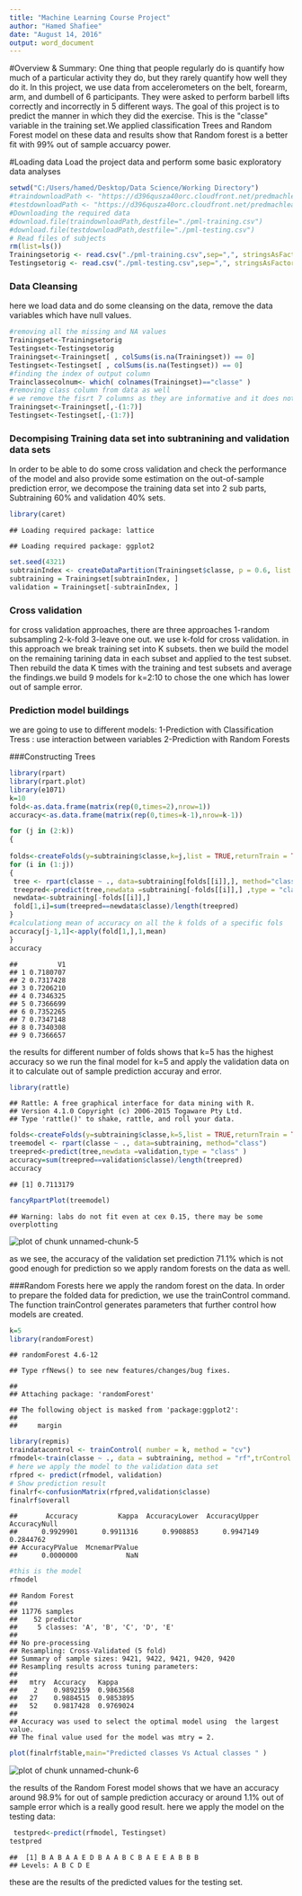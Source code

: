 ```yaml
---
title: "Machine Learning Course Project"
author: "Hamed Shafiee"
date: "August 14, 2016"
output: word_document
---
```

#Overview & Summary: 
One thing that people regularly do is quantify how much of a particular activity they do, but they rarely quantify how well they do it. In this project, we use data from accelerometers on the belt, forearm, arm, and dumbell of 6 participants. They were asked to perform barbell lifts correctly and incorrectly in 5 different ways. The goal of this project is to predict the manner in which they did the exercise. This is the "classe" variable in the training set.We applied classification Trees and Random Forest model on these data and results show that Random forest is a better fit with 99% out of sample accuarcy power.

#Loading data
Load the project data and perform some basic exploratory data analyses

```r
setwd("C:/Users/hamed/Desktop/Data Science/Working Directory")
#traindownloadPath <- "https://d396qusza40orc.cloudfront.net/predmachlearn/pml-training.csv"
#testdownloadPath <- "https://d396qusza40orc.cloudfront.net/predmachlearn/pml-testing.csv"
#Downloading the required data
#download.file(traindownloadPath,destfile="./pml-training.csv")
#download.file(testdownloadPath,destfile="./pml-testing.csv")
# Read files of subjects
rm(list=ls())
Trainingsetorig <- read.csv("./pml-training.csv",sep=",", stringsAsFactors=FALSE,na.strings = c("NA", ""))
Testingsetorig <- read.csv("./pml-testing.csv",sep=",", stringsAsFactors=FALSE, na.strings = c("NA", ""))
```

### Data Cleansing
here we load data and do some cleansing on the data, remove the data variables which have null values.


```r
#removing all the missing and NA values
Trainingset<-Trainingsetorig
Testingset<-Testingsetorig
Trainingset<-Trainingset[ , colSums(is.na(Trainingset)) == 0]
Testingset<-Testingset[ , colSums(is.na(Testingset)) == 0]
#finding the index of output column
Trainclassecolnum<- which( colnames(Trainingset)=="classe" )
#removing class column from data as well
# we remove the fisrt 7 columns as they are informative and it does not seem they have information required for predictions
Trainingset<-Trainingset[,-(1:7)]
Testingset<-Testingset[,-(1:7)]
```

### Decompising Training data set into subtranining and validation data sets 
In order to be able to do some cross validation and check the performance of the model and also provide some estimation on the out-of-sample prediction error, we decompose the training data set into 2 sub parts, Subtraining 60% and validation 40% sets.


```r
library(caret)
```

```
## Loading required package: lattice
```

```
## Loading required package: ggplot2
```

```r
set.seed(4321) 
subtrainIndex <- createDataPartition(Trainingset$classe, p = 0.6, list = FALSE)
subtraining = Trainingset[subtrainIndex, ]
validation = Trainingset[-subtrainIndex, ]
```

### Cross validation 
for cross validation approaches, there are three approaches 1-random subsampling 2-k-fold 3-leave one out. we use k-fold for cross validation. in this approach we break training set into K subsets. then we build the model on the remaining tarining data in each subset and applied to the test subset. Then rebuild the data K times with the training and test subsets and average the findings.we build 9 models for k=2:10 to chose the one which has lower out of sample error.

### Prediction model buildings
we are going to use to different models: 
1-Prediction with Classification Tress : use interaction between variables 
2-Prediction with Random Forests

###Constructing Trees

```r
library(rpart)
library(rpart.plot)
library(e1071)
k=10
fold<-as.data.frame(matrix(rep(0,times=2),nrow=1))
accuracy<-as.data.frame(matrix(rep(0,times=k-1),nrow=k-1))

for (j in (2:k))
{
    
folds<-createFolds(y=subtraining$classe,k=j,list = TRUE,returnTrain = TRUE)
for (i in (1:j))
{
 tree <- rpart(classe ~ ., data=subtraining[folds[[i]],], method="class")
 treepred<-predict(tree,newdata =subtraining[-folds[[i]],] ,type = "class") 
 newdata<-subtraining[-folds[[i]],]
 fold[1,i]=sum(treepred==newdata$classe)/length(treepred)
}
#calculationg mean of accuracy on all the k folds of a specific fols
accuracy[j-1,1]<-apply(fold[1,],1,mean)
}
accuracy
```

```
##          V1
## 1 0.7180707
## 2 0.7317428
## 3 0.7206210
## 4 0.7346325
## 5 0.7366699
## 6 0.7352265
## 7 0.7347148
## 8 0.7340308
## 9 0.7366657
```

the results for different number of folds shows that k=5 has the highest accuracy so we run the final model for k=5 and apply the validation data on it to calculate out of sample prediction accuray and error.


```r
library(rattle)
```

```
## Rattle: A free graphical interface for data mining with R.
## Version 4.1.0 Copyright (c) 2006-2015 Togaware Pty Ltd.
## Type 'rattle()' to shake, rattle, and roll your data.
```

```r
folds<-createFolds(y=subtraining$classe,k=5,list = TRUE,returnTrain = TRUE)
treemodel <- rpart(classe ~ ., data=subtraining, method="class")
treepred<-predict(tree,newdata =validation,type = "class" ) 
accuracy=sum(treepred==validation$classe)/length(treepred)
accuracy
```

```
## [1] 0.7113179
```

```r
fancyRpartPlot(treemodel)
```

```
## Warning: labs do not fit even at cex 0.15, there may be some overplotting
```

![plot of chunk unnamed-chunk-5](figure/unnamed-chunk-5-1.png)

as we see, the accuracy of the validation set prediction 71.1% which is not good enough for prediction so we apply random forests on the data as well.

###Random Forests
here we apply the random forest on the data. In order to prepare the folded data for prediction, we use the trainControl command. The function trainControl generates parameters that further control how models are created. 


```r
k=5
library(randomForest)
```

```
## randomForest 4.6-12
```

```
## Type rfNews() to see new features/changes/bug fixes.
```

```
## 
## Attaching package: 'randomForest'
```

```
## The following object is masked from 'package:ggplot2':
## 
##     margin
```

```r
library(repmis)
traindatacontrol <- trainControl( number = k, method = "cv")
rfmodel<-train(classe ~ ., data = subtraining, method = "rf",trControl = traindatacontrol)
# here we apply the model to the validation data set 
rfpred <- predict(rfmodel, validation)
# Show prediction result
finalrf<-confusionMatrix(rfpred,validation$classe)
finalrf$overall
```

```
##       Accuracy          Kappa  AccuracyLower  AccuracyUpper   AccuracyNull 
##      0.9929901      0.9911316      0.9908853      0.9947149      0.2844762 
## AccuracyPValue  McnemarPValue 
##      0.0000000            NaN
```

```r
#this is the model
rfmodel
```

```
## Random Forest 
## 
## 11776 samples
##    52 predictor
##     5 classes: 'A', 'B', 'C', 'D', 'E' 
## 
## No pre-processing
## Resampling: Cross-Validated (5 fold) 
## Summary of sample sizes: 9421, 9422, 9421, 9420, 9420 
## Resampling results across tuning parameters:
## 
##   mtry  Accuracy   Kappa    
##    2    0.9892159  0.9863568
##   27    0.9884515  0.9853895
##   52    0.9817428  0.9769024
## 
## Accuracy was used to select the optimal model using  the largest value.
## The final value used for the model was mtry = 2.
```

```r
plot(finalrf$table,main="Predicted classes Vs Actual classes " )
```

![plot of chunk unnamed-chunk-6](figure/unnamed-chunk-6-1.png)

the results of the Random Forest model shows that we have an accuracy around 98.9% for out of sample prediction accuracy or around 1.1% out of sample error which is a really good result.
 here we apply the model on the testing data:
 

```r
 testpred<-predict(rfmodel, Testingset)
testpred
```

```
##  [1] B A B A A E D B A A B C B A E E A B B B
## Levels: A B C D E
```
these are the results of the predicted values for the testing set.
